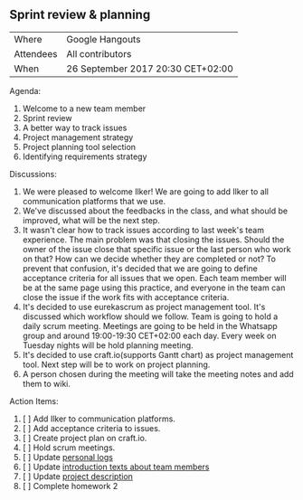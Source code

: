 ## Sprint review & planning

| | |
|-|-|
| Where | Google Hangouts |
| Attendees | All contributors |
| When | 26 September 2017 20:30 CET+02:00 |

Agenda:
1. Welcome to a new team member
1. Sprint review
1. A better way to track issues
1. Project management strategy
1. Project planning tool selection
1. Identifying requirements strategy


Discussions: 
1. We were pleased to welcome Ilker! We are going to add Ilker to all communication platforms that we use.
1. We've discussed about the feedbacks in the class, and what should be improved, what will be the next step.
1. It wasn't clear how to track issues according to last week's team experience. The main problem was that closing the issues. Should the owner of the issue close that specific issue or the last person who work on that? How can we decide whether they are completed or not? To prevent that confusion, it's decided that we are going to define acceptance criteria for all issues that we open. Each team member will be at the same page using this practice, and everyone in the team can close the issue if the work fits with acceptance criteria. 
1. It's decided to use eurekascrum as project management tool. It's discussed which workflow should we follow. Team is going to hold a daily scrum meeting. Meetings are going to be held in the Whatsapp group and around 19:00-19:30 CET+02:00 each day. Every week on Tuesday nights will be hold planning meeting.
1. It's decided to use craft.io(supports Gantt chart) as project management tool. Next step will be to work on project planning.
1. A person chosen during the meeting will take the meeting notes and add them to wiki.

Action Items:
1. [ ] Add Ilker to communication platforms.
1. [ ] Add acceptance criteria to issues.
1. [ ] Create project plan on craft.io.
1. [ ] Hold scrum meetings.
1. [ ] Update [personal logs](https://github.com/SWE574-Nerds/friendly-eureka/wiki/Personal-Logs)
1. [ ] Update [introduction texts about team members](https://github.com/SWE574-Nerds/friendly-eureka/wiki/Team-Members)
1. [ ] Update [project description](https://github.com/SWE574-Nerds/friendly-eureka/wiki/Project-Description)
1. [ ] Complete homework 2